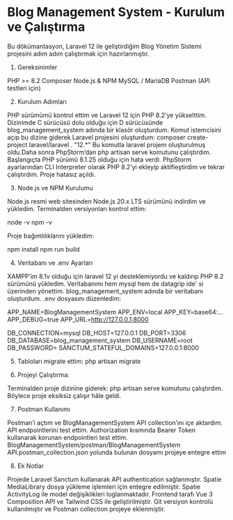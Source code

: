 # Blog Management System - Kurulum ve Çalıştırma

Bu dökümantasyon, Laravel 12 ile geliştirdiğim Blog Yönetim Sistemi projesini adım adım çalıştırmak için hazırlanmıştır.

1. Gereksinimler

PHP >= 8.2
Composer
Node.js & NPM
MySQL / MariaDB
Postman (API testleri için)

2. Kurulum Adımları

PHP sürümümü kontrol ettim ve Laravel 12 için PHP 8.2’ye yükselttim.
Dizinimde C sürücüsü dolu olduğu için D sürücüsünde blog_management_system adında bir klasör oluşturdum.
Komut istemcisini açıp bu dizine giderek Laravel projesini oluşturdum:
composer create-project laravel/laravel . "12.*" 
Bu komutla laravel projem oluşturulmuş oldu.Daha sonra
PhpStorm’dan php artisan serve komutunu çalıştırdım. Başlangıçta PHP sürümü 8.1.25 olduğu için hata verdi.
PhpStorm ayarlarından CLI Interpreter olarak PHP 8.2’yi ekleyip aktifleştirdim ve tekrar çalıştırdım. Proje hatasız açıldı.

3. Node.js ve NPM Kurulumu

Node.js resmi web sitesinden Node.js 20.x LTS sürümünü indirdim ve yükledim.
Terminalden versiyonları kontrol ettim:

node -v
npm -v

Proje bağımlılıklarını yükledim:

npm install
npm run build

4. Veritabanı ve .env Ayarları

XAMPP’im 8.1v olduğu için laravel 12 yi desteklemiyordu ve kaldırıp PHP 8.2 sürümünü yükledim.
Veritabanımı hem mysql hem de datagrip ide' si üzerinden yönettim.
blog_management_system adında bir veritabanı oluşturdum.
.env dosyasını düzenledim:

APP_NAME=BlogManagementSystem
APP_ENV=local
APP_KEY=base64:...
APP_DEBUG=true
APP_URL=http://127.0.0.1:8000

DB_CONNECTION=mysql
DB_HOST=127.0.0.1
DB_PORT=3306
DB_DATABASE=blog_management_system
DB_USERNAME=root
DB_PASSWORD=
SANCTUM_STATEFUL_DOMAINS=127.0.0.1:8000

5. Tabloları migrate ettim:
php artisan migrate

6. Projeyi Çalıştırma:
   
Terminalden proje dizinine giderek:
php artisan serve
komutunu çalıştırdım. Böylece proje eksiksiz çalışır hâle geldi.

7. Postman Kullanımı
   
Postman’i açtım ve BlogManagementSystem API collection’ını içe aktardım.
API endpointlerini test ettim.
Authorization kısmında Bearer Token kullanarak korunan endpointleri test ettim.
BlogManagementSystem/postman/BlogManagementSystem API.postman_collection.json yolunda bulunan dosyamı projeye entegre ettim

8. Ek Notlar

Projede Laravel Sanctum kullanarak API authentication sağlanmıştır.
Spatie MediaLibrary dosya yükleme işlemleri için entegre edilmiştir.
Spatie ActivityLog ile model değişiklikleri loglanmaktadır.
Frontend tarafı Vue 3 Composition API ve Tailwind CSS ile geliştirilmiştir.
Git versiyon kontrolü kullanılmıştır ve Postman collection projeye eklenmiştir.

